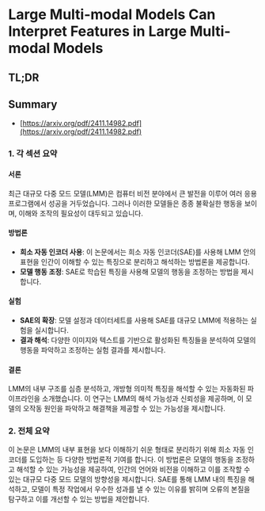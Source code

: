 # Large Multi-modal Models Can Interpret Features in Large Multi-modal Models
## TL;DR
## Summary
- [https://arxiv.org/pdf/2411.14982.pdf](https://arxiv.org/pdf/2411.14982.pdf)

### 1. 각 섹션 요약

#### 서론
최근 대규모 다중 모드 모델(LMM)은 컴퓨터 비전 분야에서 큰 발전을 이루어 여러 응용 프로그램에서 성공을 거두었습니다. 그러나 이러한 모델들은 종종 불확실한 행동을 보이며, 이해와 조작의 필요성이 대두되고 있습니다.

#### 방법론
- **희소 자동 인코더 사용**: 이 논문에서는 희소 자동 인코더(SAE)를 사용해 LMM 안의 표현을 인간이 이해할 수 있는 특징으로 분리하고 해석하는 방법론을 제공합니다.
- **모델 행동 조정**: SAE로 학습된 특징을 사용해 모델의 행동을 조정하는 방법을 제시합니다.

#### 실험
- **SAE의 확장**: 모델 설정과 데이터세트를 사용해 SAE를 대규모 LMM에 적용하는 실험을 실시합니다.
- **결과 해석**: 다양한 이미지와 텍스트를 기반으로 활성화된 특징들을 분석하여 모델의 행동을 파악하고 조정하는 실험 결과를 제시합니다.

#### 결론
LMM의 내부 구조를 심층 분석하고, 개방형 의미적 특징을 해석할 수 있는 자동화된 파이프라인을 소개했습니다. 이 연구는 LMM의 해석 가능성과 신뢰성을 제공하며, 이 모델의 오작동 원인을 파악하고 해결책을 제공할 수 있는 가능성을 제시합니다.

### 2. 전체 요약
이 논문은 LMM의 내부 표현을 보다 이해하기 쉬운 형태로 분리하기 위해 희소 자동 인코더를 도입하는 등 다양한 방법론적 기여를 합니다. 이 방법론은 모델의 행동을 조정하고 해석할 수 있는 가능성을 제공하여, 인간의 언어와 비전을 이해하고 이를 조작할 수 있는 대규모 다중 모드 모델의 방향성을 제시합니다. SAE를 통해 LMM 내의 특징을 해석하고, 모델이 특정 작업에서 우수한 성과를 낼 수 있는 이유를 밝히며 오류의 본질을 탐구하고 이를 개선할 수 있는 방법을 제안합니다.